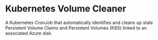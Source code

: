# Kubernetes Volume Cleaner

A Kubernetes CronJob that automatically identifies and cleans up stale Persistent Volume Claims and Persistent Volumes (K8S) linked to an associated Azure disk.
